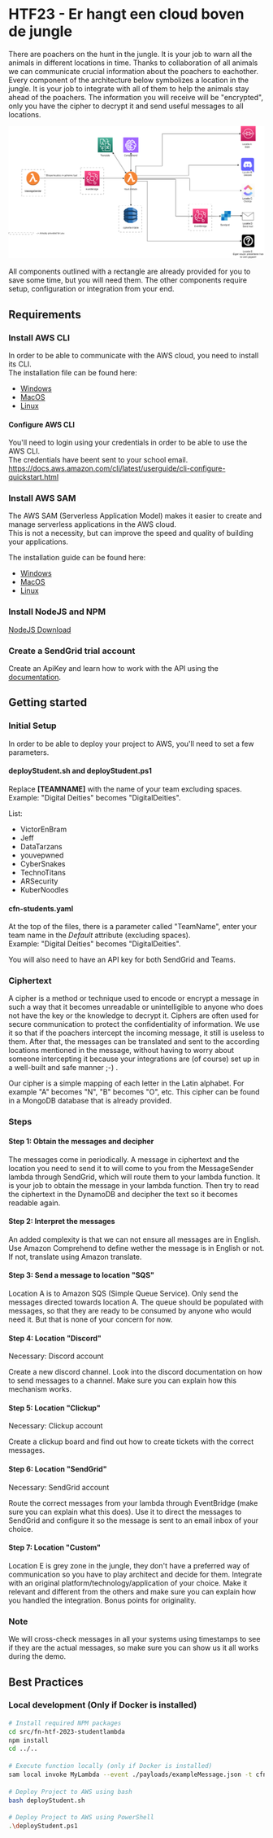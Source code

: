 # HTF23 - Er hangt een cloud boven de jungle
There are poachers on the hunt in the jungle. It is your job to warn all the animals in different locations in time. Thanks to collaboration of all animals we can communicate crucial information about the poachers to eachother. Every component of the architecture below symbolizes a location in the jungle. It is your job to integrate with all of them to help the animals stay ahead of the poachers. The information you will receive will be "encrypted", only you have the cipher to decrypt it and send useful messages to all locations.

![HTF-2023-Architecture](./HTF-2023-Architecture.png)

All components outlined with a rectangle are already provided for you to save some time, but you will need them. The other components require setup, configuration or integration from your end.


## Requirements
### Install AWS CLI
In order to be able to communicate with the AWS cloud, you need to install its CLI.  
The installation file can be found here:
- [Windows](https://awscli.amazonaws.com/AWSCLIV2.msi)
- [MacOS](https://awscli.amazonaws.com/AWSCLIV2.pkg)
- [Linux](https://docs.aws.amazon.com/cli/latest/userguide/install-cliv2-linux.html#cliv2-linux-install)

#### Configure AWS CLI
You'll need to login using your credentials in order to be able to use the AWS CLI.  
The credentials have beent sent to your school email.  
https://docs.aws.amazon.com/cli/latest/userguide/cli-configure-quickstart.html

### Install AWS SAM
The AWS SAM (Serverless Application Model) makes it easier to create and manage serverless applications in the AWS cloud.  
This is not a necessity, but can improve the speed and quality of building your applications.

The installation guide can be found here:
- [Windows](https://docs.aws.amazon.com/serverless-application-model/latest/developerguide/serverless-sam-cli-install-windows.html)
- [MacOS](https://docs.aws.amazon.com/serverless-application-model/latest/developerguide/serverless-sam-cli-install-mac.html)
- [Linux](https://docs.aws.amazon.com/serverless-application-model/latest/developerguide/serverless-sam-cli-install-linux.html)

### Install NodeJS and NPM
[NodeJS Download](https://nodejs.org/en/download/)  

### Create a SendGrid trial account
Create an ApiKey and learn how to work with the API using the [documentation](https://docs.sendgrid.com/api-reference/how-to-use-the-sendgrid-v3-api/authentication).

## Getting started
### Initial Setup
In order to be able to deploy your project to AWS, you'll need to set a few parameters.

#### deployStudent.sh and deployStudent.ps1
Replace **[TEAMNAME]** with the name of your team excluding spaces.  
Example: "Digital Deities" becomes "DigitalDeities".

List:
- VictorEnBram
- Jeff
- DataTarzans
- youvepwned
- CyberSnakes
- TechnoTitans
- ARSecurity
- KuberNoodles

#### cfn-students.yaml
At the top of the files, there is a parameter called "TeamName", enter your team name in the *Default* attribute (excluding spaces).  
Example: "Digital Deities" becomes "DigitalDeities".  

You will also need to have an API key for both SendGrid and Teams.

### Ciphertext
A cipher is a method or technique used to encode or encrypt a message in such a way that it becomes unreadable or unintelligible to anyone who does not have the key or the knowledge to decrypt it. Ciphers are often used for secure communication to protect the confidentiality of information. We use it so that if the poachers intercept the incoming message, it still is useless to them. After that, the messages can be translated and sent to the according locations mentioned in the message, without having to worry about someone intercepting it because your integrations are (of course) set up in a well-built and safe manner ;-) .

Our cipher is a simple mapping of each letter in the Latin alphabet. For example "A" becomes "N", "B" becomes "O", etc. This cipher can be found in a MongoDB database that is already provided.


### Steps
#### Step 1: Obtain the messages and decipher
The messages come in periodically. A message in ciphertext and the location you need to send it to will come to you from the MessageSender lambda through SendGrid, which will route them to your lambda function. 
It is your job to obtain the message in your lambda function. Then try to read the ciphertext in the DynamoDB and decipher the text so it becomes readable again.

#### Step 2: Interpret the messages
An added complexity is that we can not ensure all messages are in English. Use Amazon Comprehend to define wether the message is in English or not. If not, translate using Amazon translate.

#### Step 3: Send a message to location "SQS"
Location A is to Amazon SQS (Simple Queue Service). Only send the messages directed towards location A. The queue should be populated with messages, so that they are ready to be consumed by anyone who would need it. But that is none of your concern for now.

#### Step 4: Location "Discord"
Necessary: Discord account

Create a new discord channel. Look into the discord documentation on how to send messages to a channel. Make sure you can explain how this mechanism works.

#### Step 5: Location "Clickup"
Necessary: Clickup account

Create a clickup board and find out how to create tickets with the correct messages.

#### Step 6: Location "SendGrid"
Necessary: SendGrid account

Route the correct messages from your lambda through EventBridge (make sure you can explain what this does). Use it to direct the messages to SendGrid and configure it so the message is sent to an email inbox of your choice.

#### Step 7: Location "Custom"
Location E is grey zone in the jungle, they don't have a preferred way of communication so you have to play architect and decide for them. Integrate with an original platform/technology/application of your choice. Make it relevant and different from the others and make sure you can explain how you handled the integration. Bonus points for originality.

### Note
We will cross-check messages in all your systems using timestamps to see if they are the actual messages, so make sure you can show us it all works during the demo.

## Best Practices
### Local development (Only if Docker is installed)
```bash
# Install required NPM packages
cd src/fn-htf-2023-studentlambda
npm install
cd ../..

# Execute function locally (only if Docker is installed)
sam local invoke MyLambda --event ./payloads/exampleMessage.json -t cfn-students.yaml

# Deploy Project to AWS using bash
bash deployStudent.sh

# Deploy Project to AWS using PowerShell
.\deployStudent.ps1
```